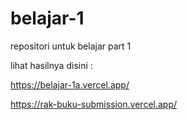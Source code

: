 # belajar-1
repositori untuk belajar part 1

lihat hasilnya disini :

https://belajar-1a.vercel.app/

https://rak-buku-submission.vercel.app/
